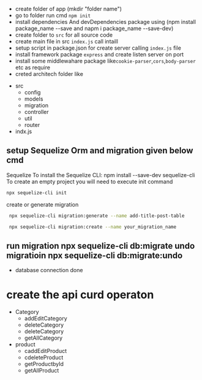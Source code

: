 * create folder of app (mkdir "folder name")
* go to folder run cmd `npm init`
* install dependencies And devDependencies package using (npm install package_name --save and napm i package_name --save-dev)
* create folder to `src` for all source code
* create main file in src `index.js` call intaill
* setup script in package.json for create server calling `index.js` file
* install framework package `express` and create listen server on port
* install some middlewahare package like`cookie-parser`,`cors`,`body-parser` etc as require
* creted architech folder like
- src
  - config
  - models
  - migration
  - controller
  - util
  - router
- indx.js

setup Sequelize Orm and migration given below cmd
-------------
Sequelize 
To install the Sequelize CLI:
npm install --save-dev sequelize-cli
To create an empty project you will need to execute init command
 ```sh
npx sequelize-cli init
```
create or generate migration
 ```sh
  npx sequelize-cli migration:generate --name add-title-post-table
```
 ```sh
  npx sequelize-cli migration:create --name your_migration_name
```
run migration
npx sequelize-cli db:migrate
undo migratioin
npx sequelize-cli db:migrate:undo
---------------------
* database connection done
# create the api curd operaton
- Category
   - addEditCategory
   - deleteCategory
   - deleteCategory
   - getAllCategory
- product
   - caddEditProduct
   - cdeleteProduct
   - getProductbyId
   - getAllProduct
